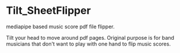 # Tilt_SheetFlipper
mediapipe based music score pdf file flipper.


Tilt your head to move around pdf pages. Original purpose is for band musicians that don't want to play with one hand to flip music scores.
